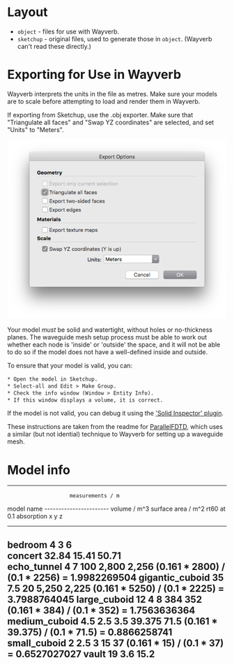 # Layout

* `object` - files for use with Wayverb.
* `sketchup` - original files, used to generate those in `object`. (Wayverb
  can't read these directly.)

# Exporting for Use in Wayverb

Wayverb interprets the units in the file as metres. Make sure your models are
to scale before attempting to load and render them in Wayverb.

If exporting from Sketchup, use the .obj exporter.  Make sure that "Triangulate
all faces" and "Swap YZ coordinates" are selected, and set "Units" to "Meters".

![These are the preferred Sketchup export options.](export_options.png)

Your model *must* be solid and watertight, without holes or no-thickness
planes.  The waveguide mesh setup process must be able to work out whether each
node is 'inside' or 'outside' the space, and it will not be able to do so if
the model does not have a well-defined inside and outside.

To ensure that your model is valid, you can:

    * Open the model in Sketchup.
    * Select-all and Edit > Make Group.
    * Check the info window (Window > Entity Info).
    * If this window displays a volume, it is correct.

If the model is not valid, you can debug it using the ['Solid Inspector'
plugin](https://extensions.sketchup.com/en/content/solid-inspector).

These instructions are taken from the readme for
[ParallelFDTD](https://github.com/juuli/ParallelFDTD), which uses a similar
(but not idential) technique to Wayverb for setting up a waveguide mesh.

# Model info

-----------------------------------------------------------------------------------------------------------
                        measurements / m
model name              -----------------------	volume / m^3	surface area / m^2 	rt60 at 0.1 absorption
                        x       y       z       
----------------------- ------- ------- ------- --------------- ------------------- -----------------------
bedroom                 4       3       6       
concert                 32.84   15.41   50.71   
echo_tunnel             4       7       100     2,800			2,256				(0.161 * 2800) / (0.1 * 2256) 	= 1.9982269504
gigantic_cuboid         35      7.5     20      5,250			2,225				(0.161 * 5250) / (0.1 * 2225) 	= 3.7988764045
large_cuboid            12      4       8       384				352					(0.161 * 384) / (0.1 * 352) 	= 1.7563636364
medium_cuboid           4.5     2.5     3.5     39.375			71.5				(0.161 * 39.375) / (0.1 * 71.5) = 0.8866258741
small_cuboid            2       2.5     3       15				37					(0.161 * 15) / (0.1 * 37) 		= 0.6527027027
vault                   19      3.6     15.2    
-----------------------------------------------------------------------------------------------------------
